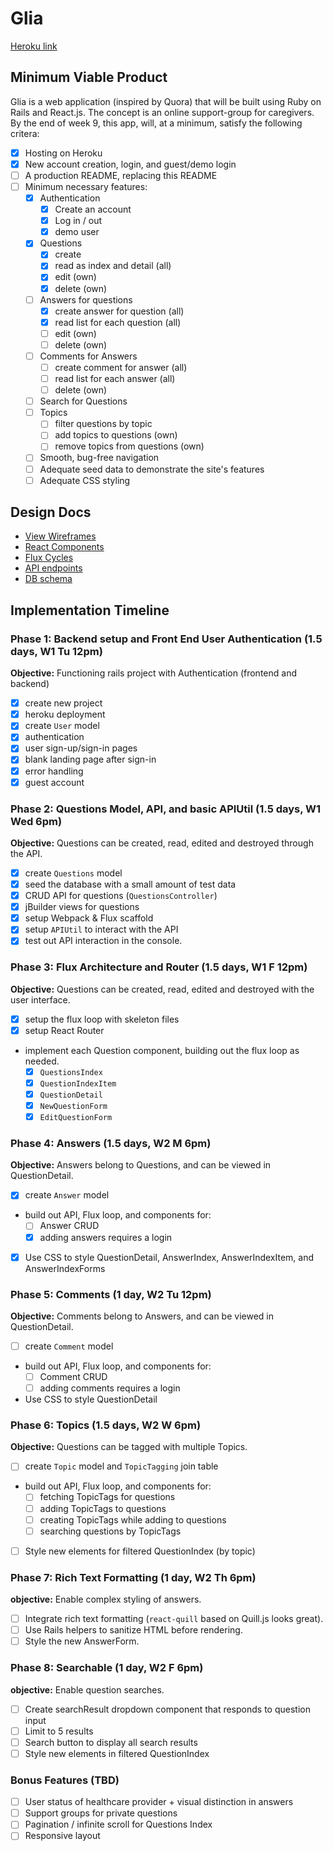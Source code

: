 # Glia
[Heroku link](https://glia-app.herokuapp.com)

[heroku]: http://www.herokuapp.com

## Minimum Viable Product
Glia is a web application (inspired by Quora) that will be built using Ruby on Rails and React.js. The concept is an online support-group for caregivers. By the end of week 9, this app, will, at a minimum, satisfy the following critera:

- [x] Hosting on Heroku
- [x] New account creation, login, and guest/demo login
- [ ] A production README, replacing this README
- [ ] Minimum necessary features:
  - [x] Authentication
    - [x] Create an account
    - [x] Log in / out
    - [x] demo user
  - [x] Questions
    - [x] create
    - [x] read as index and detail (all)
    - [x] edit (own)
    - [x] delete (own)
  - [ ] Answers for questions
    - [x] create answer for question (all)
    - [x] read list for each question (all)
    - [ ] edit (own)
    - [ ] delete (own)
  - [ ] Comments for Answers
    - [ ] create comment for answer (all)
    - [ ] read list for each answer (all)
    - [ ] delete (own)
  - [ ] Search for Questions
  - [ ] Topics
    - [ ] filter questions by topic
    - [ ] add topics to questions (own)
    - [ ] remove topics from questions (own)
  - [ ] Smooth, bug-free navigation
  - [ ] Adequate seed data to demonstrate the site's features
  - [ ] Adequate CSS styling

## Design Docs
* [View Wireframes][views]
* [React Components][components]
* [Flux Cycles][flux-cycles]
* [API endpoints][api-endpoints]
* [DB schema][schema]

[views]: docs/views.md
[components]: docs/components.md
[flux-cycles]: docs/flux-cycles.md
[api-endpoints]: docs/api-endpoints.md
[schema]: docs/schema.md

## Implementation Timeline

### Phase 1: Backend setup and Front End User Authentication (1.5 days, W1 Tu 12pm)

**Objective:** Functioning rails project with Authentication (frontend and backend)

- [x] create new project
- [x] heroku deployment
- [x] create `User` model
- [x] authentication
- [x] user sign-up/sign-in pages
- [x] blank landing page after sign-in
- [x] error handling
- [x] guest account

### Phase 2: Questions Model, API, and basic APIUtil (1.5 days, W1 Wed 6pm)

**Objective:** Questions can be created, read, edited and destroyed through
the API.

- [x] create `Questions` model
- [x] seed the database with a small amount of test data
- [x] CRUD API for questions (`QuestionsController`)
- [x] jBuilder views for questions
- [x] setup Webpack & Flux scaffold
- [x] setup `APIUtil` to interact with the API
- [x] test out API interaction in the console.

### Phase 3: Flux Architecture and Router (1.5 days, W1 F 12pm)

**Objective:** Questions can be created, read, edited and destroyed with the
user interface.

- [x] setup the flux loop with skeleton files
- [x] setup React Router
- implement each Question component, building out the flux loop as needed.
  - [x] `QuestionsIndex`
  - [x] `QuestionIndexItem`
  - [x] `QuestionDetail`
  - [x] `NewQuestionForm`
  - [x] `EditQuestionForm`

### Phase 4: Answers (1.5 days, W2 M 6pm)

**Objective:** Answers belong to Questions, and can be viewed in QuestionDetail.

- [x] create `Answer` model
- build out API, Flux loop, and components for:
  - [ ] Answer CRUD
  - [x] adding answers requires a login
- [x] Use CSS to style QuestionDetail, AnswerIndex, AnswerIndexItem, and AnswerIndexForms

### Phase 5: Comments (1 day, W2 Tu 12pm)

**Objective:** Comments belong to Answers, and can be viewed in QuestionDetail.

- [ ] create `Comment` model
- build out API, Flux loop, and components for:
  - [ ] Comment CRUD
  - [ ] adding comments requires a login
- Use CSS to style QuestionDetail

### Phase 6: Topics (1.5 days, W2 W 6pm)

**Objective:** Questions can be tagged with multiple Topics.

- [ ] create `Topic` model and `TopicTagging` join table
- build out API, Flux loop, and components for:
  - [ ] fetching TopicTags for questions
  - [ ] adding TopicTags to questions
  - [ ] creating TopicTags while adding to questions
  - [ ] searching questions by TopicTags
- [ ] Style new elements for filtered QuestionIndex (by topic)

### Phase 7: Rich Text Formatting (1 day, W2 Th 6pm)

**objective:** Enable complex styling of answers.

- [ ] Integrate rich text formatting (`react-quill` based on Quill.js looks great).
- [ ] Use Rails helpers to sanitize HTML before rendering.
- [ ] Style the new AnswerForm.

### Phase 8: Searchable (1 day, W2 F 6pm)

**objective:** Enable question searches.

- [ ] Create searchResult dropdown component that responds to question input
- [ ] Limit to 5 results
- [ ] Search button to display all search results
- [ ] Style new elements in filtered QuestionIndex

### Bonus Features (TBD)
- [ ] User status of healthcare provider + visual distinction in answers
- [ ] Support groups for private questions
- [ ] Pagination / infinite scroll for Questions Index
- [ ] Responsive layout
